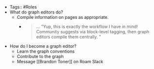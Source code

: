 - Tags:: #Roles
- What do graph editors do?
    - Compile information on pages as appropriate.
        - > ... "Yup, this is exactly the workflow I have in mind! 
Community suggests via block-level tagging, then graph editors compile them centrally. "
- How do I become a graph editor? 
    - Learn the graph conventions
    - Contribute to the graph
    - Message [[Brandon Toner]] on Roam Slack
